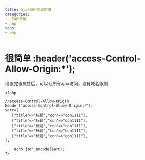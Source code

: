 ```yaml
---
title: ajax如何实现跨域
categories: 
- LEARNING
- php
tags:
- php
---
```


# 很简单 :**header('access-Control-Allow-Origin:*');**
设置完该属性后，可以让所有ajax访问，没有域名限制
```
<?php

//access-Control-Allow-Origin
header('access-Control-Allow-Origin:*');
$arr=[
   ["title"=>'标题',"con"=>"con1111"],
   ["title"=>'标题',"con"=>"con1111"],
   ["title"=>'标题',"con"=>"con1111"],
   ["title"=>'标题',"con"=>"con1111"],
   ["title"=>'标题',"con"=>"con1111"],
];
    
    echo json_encode($arr);
?>
```
